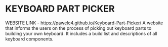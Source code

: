 # KEYBOARD PART PICKER

WEBSITE LINK - https://pawelc4.github.io/Keyboard-Part-Picker/ 
A website that informs the users on the process of picking out keyboard parts to building your own keyboard. It includes a build list and descriptions of all keyboard components.

